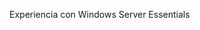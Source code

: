 <Token xmlns:xlink="http://www.w3.org/1999/xlink">Experiencia con Windows Server Essentials</Token>

<!--HONumber=Mar16_HO1-->


